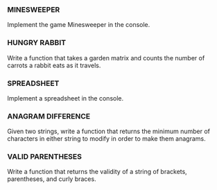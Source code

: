 ### MINESWEEPER
Implement the game Minesweeper in the console.

### HUNGRY RABBIT
Write a function that takes a garden matrix and counts the number of carrots a rabbit eats as it travels.

### SPREADSHEET
Implement a spreadsheet in the console.

### ANAGRAM DIFFERENCE
Given two strings, write a function that returns the minimum number of characters in either string to modify in order to make them anagrams. 

### VALID PARENTHESES
Write a function that returns the validity of a string of brackets, parentheses, and curly braces.